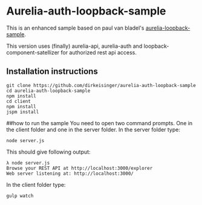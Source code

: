 # Aurelia-auth-loopback-sample

This is an enhanced sample based on paul van bladel's [aurelia-loopback-sample](https://github.com/paulvanbladel/aurelia-loopback-sample/).

This version uses (finally) aurelia-api, aurelia-auth and loopback-component-satellizer for authorized rest api access.

## Installation instructions
```
git clone https://github.com/dirkeisinger/aurelia-auth-loopback-sample
cd aurelia-auth-loopback-sample
npm install
cd client
npm install
jspm install
```

##how to run the sample
You need to open two command prompts. One in the client folder and one in the server folder.
In the server folder type:
```
node server.js
```
This should give following output:
```
λ node server.js
Browse your REST API at http://localhost:3000/explorer
Web server listening at: http://localhost:3000/
```
In the client folder type:
```
gulp watch
```
